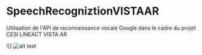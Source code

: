 # SpeechRecogniztionVISTAAR
Utilisation de l'API de reconnaissance vocale Google dans le cadre du projet CESI LINEACT VISTA AR

![]
![alt text](https://github.com/YanisAlbik/SpeechRecogniztionVISTAAR/app/src/main/res/drawable/screenVISTA-AR.png)
